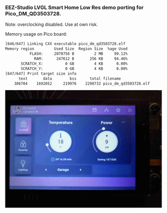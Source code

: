 ### EEZ-Studio LVGL Smart Home Low Res demo porting for Pico_DM_QD3503728.

Note: overclocking disabled. Use at own risk.

Memory usage on Pico board:
```
[646/647] Linking CXX executable pico_dm_qd3503728.elf
Memory region         Used Size  Region Size  %age Used
           FLASH:     2078756 B         2 MB     99.12%
             RAM:      247612 B       256 KB     94.46%
       SCRATCH_X:          0 GB         4 KB      0.00%
       SCRATCH_Y:          0 GB         4 KB      0.00%
[647/647] Print target size info
      text       data        bss      total filename
    386704    1692052     219976    2298732 pico_dm_qd3503728.elf
```

![demo](./assets/demo.jpg)